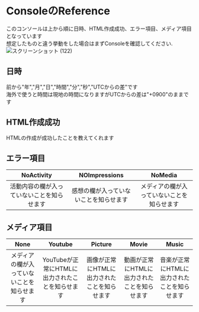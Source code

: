 # ConsoleのReference
このコンソールは上から順に日時、HTML作成成功、エラー項目、メディア項目となっています  
想定したものと違う挙動をした場合はまずConsoleを確認してください.  
![スクリーンショット (122)](https://user-images.githubusercontent.com/89577404/152277085-39190b89-f563-4894-81c2-736ea5aac4bf.png)
## 日時
前から"年","月","日","時間","分","秒","UTCからの差"です  
海外で使うと時間は現地の時間になりますがUTCからの差は"+0900"のままです
## HTML作成成功
HTMLの作成が成功したことを教えてくれます
## エラー項目
| NoActivity | NOImpressions | NoMedia |
| :---: | :---: | :---: |
| 活動内容の欄が入っていないことを知らせます | 感想の欄が入っていないことを知らせます | メディアの欄が入っていないことを知らせます |
## メディア項目
| None | Youtube | Picture | Movie | Music |
| :---: | :---: | :---: | :---: | :---: |
| メディアの欄が入っていないことを知らせます | YouTubeが正常にHTMLに出力されたことを知らせます | 画像が正常にHTMLに出力されたことを知らせます | 動画が正常にHTMLに出力されたことを知らせます | 音楽が正常にHTMLに出力されたことを知らせます | 
